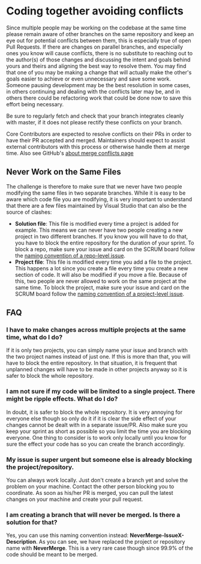 # Coding together avoiding conflicts

Since multiple people may be working on the codebase at the same time please remain aware of other branches on the same repository and keep an eye out for potential conflicts between them, this is especially true of open Pull Requests. If there are changes on parallel branches, and especially ones you know will cause conflicts, there is no substitute to reaching out to the author(s) of those changes and discussing the intent and goals behind yours and theirs and aligning the best way to resolve them. You may find that one of you may be making a change that will actually make the other's goals easier to achieve or even unnecessary and save some work. Someone pausing development may be the best resolution in some cases, in others continuing and dealing with the conflicts later may be, and in others there could be refactoring work that could be done now to save this effort being necessary.

Be sure to regularly fetch and check that your branch integrates cleanly with master, if it does not please rectify these conflicts on your branch.

Core Contributors are expected to resolve conflicts on their PRs in order to have their PR accepted and merged. Maintainers should expect to assist external contributors with this process or otherwise handle them at merge time. Also see GitHub's [about merge conflicts page](https://help.github.com/en/articles/about-merge-conflicts)


## Never Work on the Same Files

The challenge is therefore to make sure that we never have two people modifying the same files in two separate branches. While it is easy to be aware which code file you are modifying, it is very important to understand that there are a few files maintained by Visual Studio that can also be the source of clashes:

- **Solution file**: This file is modified every time a project is added for example. This means we can never have two people creating a new project in two different branches. If you know you will have to do that, you have to block the entire repository for the duration of your sprint. To block a repo, make sure your issue and card on the SCRUM board follow the [naming convention of a repo-level issue](Resolving-issues#branch-naming-conventions). 
- **Project file**: This file is modified every time you add a file to the project. This happens a lot since you create a file every time you create a new section of code. It will also be modified if you move a file. Because of this, two people are never allowed to work on the same project at the same time. To block the project, make sure your issue and card on the SCRUM board follow the [naming convention of a project-level issue](Resolving-issues#branch-naming-conventions).


## FAQ

### I have to make changes across multiple projects at the same time, what do I do?

If it is only two projects, you can simply name your issue and branch with the two project names instead of just one. If this is more than that, you will have to block the entire repository. In that situation, it is frequent that unplanned changes will have to be made in other projects anyway so it is safer to block the whole repository.

### I am not sure if my code will be limited to a single project. There might be ripple effects. What do I do?

In doubt, it is safer to block the whole repository. It is very annoying for everyone else though so only do it if it is clear the side effect of your changes cannot be dealt with in a separate issue/PR. Also make sure you keep your sprint as short as possible so you limit the time you are blocking everyone. One thing to consider is to work only locally until you know for sure the effect your code has so you can create the branch accordingly.

### My issue is super urgent but someone else is already blocking the project/repository.

You can always work locally. Just don't create a branch yet and solve the problem on your machine. Contact the other person blocking you to coordinate. As soon as his/her PR is merged, you can pull the latest changes on your machine and create your pull request.

### I am creating a branch that will never be merged. Is there a solution for that?

Yes, you can use this naming convention instead: **NeverMerge-IssueX-Description**. As you can see, we have replaced the project or repository name with **NeverMerge**. This is a very rare case though since 99.9% of the code should be meant to be merged.